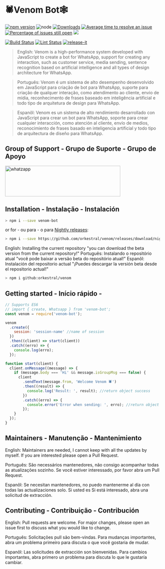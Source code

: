 # 🕷Venom Bot🕸

[![npm version](https://img.shields.io/npm/v/venom-bot.svg?color=green)](https://www.npmjs.com/package/venom-bot)
![node](https://img.shields.io/node/v/venom-bot)
[![Downloads](https://img.shields.io/npm/dm/venom-bot.svg)](https://www.npmjs.com/package/venom-bot)
[![Average time to resolve an issue](http://isitmaintained.com/badge/resolution/orkestral/venom.svg)](http://isitmaintained.com/project/orkestral/venom 'Average time to resolve an issue')
[![Percentage of issues still open](http://isitmaintained.com/badge/open/orkestral/venom.svg)](http://isitmaintained.com/project/orkestral/venom 'Percentage of issues still open')
<a href="https://discord.gg/qCJ95FVbzR"><img src="https://img.shields.io/discord/772885202351292426?color=blueviolet&label=discord&style=flat" /></a>

[![Build Status](https://img.shields.io/github/actions/workflow/status/orkestral/venom/build.yml?branch=master)](https://github.com/orkestral/venom/actions)
[![Lint Status](https://img.shields.io/github/actions/workflow/status/orkestral/venom/lint.yml?branch=master&label=lint)](https://github.com/orkestral/venom/actions)
[![release-it](https://img.shields.io/badge/%F0%9F%93%A6%F0%9F%9A%80-release--it-e10079.svg)](https://github.com/release-it/release-it)

> English: Venom is a high-performance system developed with JavaScript to create a bot for WhatsApp, support for creating any interaction, such as customer service, media sending, sentence recognition based on artificial intelligence and all types of design architecture for WhatsApp.

> Português: Venom é um sistema de alto desempenho desenvolvido em JavaScript para criação de bot para WhatsApp, suporte para criação de qualquer interação, como atendimento ao cliente, envio de mídia, reconhecimento de frases baseado em inteligência artificial e todo tipo de arquitetura de design para WhatsApp.

> Espanõl: Venom es un sistema de alto rendimiento desarrollado con JavaScript para crear un bot para WhatsApp, soporte para crear cualquier interacción, como atención al cliente, envío de medios, reconocimiento de frases basado en inteligencia artificial y todo tipo de arquitectura de diseño para WhatsApp.



## Group of Support - Grupo de Suporte - Grupo de Apoyo
<a target="_blank" href="https://web.whatsapp.com/send?phone=5561985290357&text=I%20want%20access%20to%20API%20Venom" target="_blank"><img title="whatzapp" height="100" width="375" src="https://upload.wikimedia.org/wikipedia/commons/thumb/f/f7/WhatsApp_logo.svg/2000px-WhatsApp_logo.svg.png"></a>




## Installation - Instalação - Instalación

```bash
> npm i --save venom-bot
```

or for - ou para - o para [Nightly releases](https://github.com/orkestral/venom/releases/tag/nightly):

```bash
> npm i --save https://github.com/orkestral/venom/releases/download/nightly/venom-bot-nightly.tgz
```

English: Installing the current repository "you can download the beta version from the current repository!"
Português: Instalando o repositório atual "você pode baixar a versão beta do repositório atual!"
Espanõl: Instalación del repositorio actual "¡Puedes descargar la versión beta desde el repositorio actual!"

```bash
> npm i github:orkestral/venom
```

## Getting started - Início rápido - 

```javascript
// Supports ES6
// import { create, Whatsapp } from 'venom-bot';
const venom = require('venom-bot');

venom
  .create({
    session: 'session-name' //name of session
  })
  .then((client) => start(client))
  .catch((erro) => {
    console.log(erro);
  });

function start(client) {
  client.onMessage((message) => {
    if (message.body === 'Hi' && message.isGroupMsg === false) {
      client
        .sendText(message.from, 'Welcome Venom 🕷')
        .then((result) => {
          console.log('Result: ', result); //return object success
        })
        .catch((erro) => {
          console.error('Error when sending: ', erro); //return object error
        });
    }
  });
}
```



## Maintainers - Manutenção - Mantenimiento

English: Maintainers are needed, I cannot keep with all the updates by myself. If you are
interested please open a Pull Request.

Português: São necessários mantenedores, não consigo acompanhar todas as atualizações sozinho. Se você estiver
interessado, por favor abra um Pull Request.

Espanõl: Se necesitan mantenedores, no puedo mantenerme al día con todas las actualizaciones solo. Si usted es
Si está interesado, abra una solicitud de extracción.

## Contributing - Contribuição - Contribución

English: Pull requests are welcome. For major changes, please open an issue first to
discuss what you would like to change.

Português: Solicitações pull são bem-vindas. Para mudanças importantes, abra um problema primeiro para
discuta o que você gostaria de mudar.

Espanõl: Las solicitudes de extracción son bienvenidas. Para cambios importantes, abra primero un problema para
discuta lo que le gustaría cambiar.
